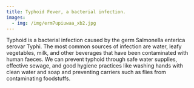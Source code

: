 ```yaml
---
title: Typhoid Fever, a bacterial infection.
images:
  - img: /img/erm7upiuwaa_xb2.jpg
---
```

Typhoid is a bacterial infection caused by the germ Salmonella enterica serovar Typhi. The most common sources of infection are water, leafy vegetables, milk, and other beverages that have been contaminated with human faeces. We can prevent typhoid through safe water supplies, effective sewage, and good hygiene practices like washing hands with clean water and soap and preventing carriers such as flies from contaminating foodstuffs.